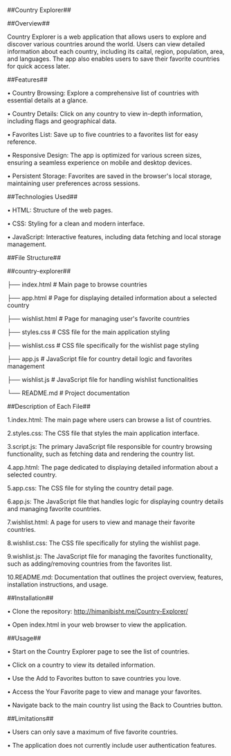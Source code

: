 ##Country Explorer##

##Overview##

Country Explorer is a web application that allows users to explore and discover various countries around the world. Users can view detailed information about each country, including its caital, region, population, area, and languages. The app also enables users to save their favorite countries for quick access later.

##Features##

 • Country Browsing: Explore a comprehensive list of countries with essential details at a glance.

 • Country Details: Click on any country to view in-depth information, including flags and geographical data.

 • Favorites List: Save up to five countries to a favorites list for easy reference.

 • Responsive Design: The app is optimized for various screen sizes, ensuring a seamless experience on mobile and desktop devices.

 • Persistent Storage: Favorites are saved in the browser's local storage, maintaining user preferences across sessions.

##Technologies Used##

 • HTML: Structure of the web pages.

 • CSS: Styling for a clean and modern interface.

 • JavaScript: Interactive features, including data fetching and local storage management.

##File Structure##

##country-explorer##

├── index.html   # Main page to browse countries

├── app.html   # Page for displaying detailed information about a selected country

├── wishlist.html   # Page for managing user's favorite countries

├── styles.css   # CSS file for the main application styling

├── wishlist.css   # CSS file specifically for the wishlist page styling

├── app.js   # JavaScript file for country detail logic and favorites management

├── wishlist.js   # JavaScript file for handling wishlist functionalities

└── README.md   # Project documentation

##Description of Each File##

1.index.html: The main page where users can browse a list of countries.

2.styles.css: The CSS file that styles the main application interface.

3.script.js: The primary JavaScript file responsible for country browsing functionality, such as fetching data and rendering the country list.

4.app.html: The page dedicated to displaying detailed information about a selected country.

5.app.css: The CSS file for styling the country detail page.

6.app.js: The JavaScript file that handles logic for displaying country details and managing favorite countries.

7.wishlist.html: A page for users to view and manage their favorite countries.

8.wishlist.css: The CSS file specifically for styling the wishlist page.

9.wishlist.js: The JavaScript file for managing the favorites functionality, such as adding/removing countries from the favorites list.

10.README.md: Documentation that outlines the project overview, features, installation instructions, and usage.

##Installation##

 • Clone the repository: http://himanibisht.me/Country-Explorer/

 • Open index.html in your web browser to view the application.

##Usage##

 • Start on the Country Explorer page to see the list of countries.

 • Click on a country to view its detailed information.

 • Use the Add to Favorites button to save countries you love.

 • Access the Your Favorite page to view and manage your favorites.

 • Navigate back to the main country list using the Back to Countries button.

##Limitations##

 • Users can only save a maximum of five favorite countries.

 • The application does not currently include user authentication features.
